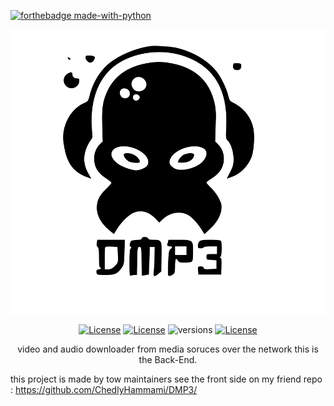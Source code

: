 [![forthebadge made-with-python](http://ForTheBadge.com/images/badges/made-with-python.svg)](https://www.python.org/)

<p align="center"><img align="center" src="https://github.com/ChedlyHammami/DMP3/blob/main/src/images/logo2.svg"></p>


<p align="center">

<a href="https://github.com/wasmerio/wasmer/blob/master/LICENSE">
    <img src="https://img.shields.io/badge/License-Zlib-lightgrey.svg" alt="License" valign="middle"></a>
<a href="https://github.com/wasmerio/wasmer/blob/master/LICENSE">
    <img src="https://img.shields.io/badge/License-GPL%20v2-blue.svg" alt="License" valign="middle"></a>   
 <img src="https://camo.githubusercontent.com/ba2171fe9ab58bba2f169b740c35c26bd3cb4241/68747470733a2f2f696d672e736869656c64732e696f2f707970692f707976657273696f6e732f70796261646765732e737667" alt="versions" data-canonical-src="https://img.shields.io/pypi/pyversions/pybadges.svg" valign="middle" >
<a href="https://github.com/wasmerio/wasmer/blob/master/LICENSE">
    <img src="https://img.shields.io/badge/Maintained%3F-yes-green.svg" alt="License" valign="middle"></a>  

    
</p>

<p align="center">
 video and audio downloader from media soruces over the network this is the Back-End.

</p>

this project is made by tow maintainers see the front side on my friend repo : https://github.com/ChedlyHammami/DMP3/
